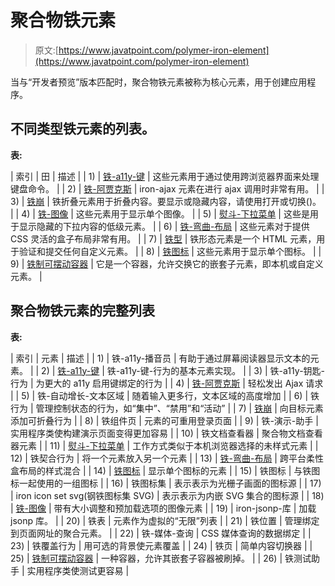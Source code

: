 # 聚合物铁元素

> 原文:[https://www.javatpoint.com/polymer-iron-element](https://www.javatpoint.com/polymer-iron-element)

当与“开发者预览”版本匹配时，聚合物铁元素被称为核心元素，用于创建应用程序。

## 不同类型铁元素的列表。

**表:**

| 索引 | 田 | 描述 |
| 1) | [铁-a11y-键](polymer-iron-a11y-keys) | 这些元素用于通过使用跨浏览器界面来处理键盘命令。 |
| 2) | [铁-阿贾克斯](polymer-iron-ajax) | iron-ajax 元素在进行 ajax 调用时非常有用。 |
| 3) | [铁崩](polymer-iron-collapse) | 铁折叠元素用于折叠内容。要显示或隐藏内容，请使用打开或切换()。 |
| 4) | [铁-图像](polymer-iron-image) | 这些元素用于显示单个图像。 |
| 5) | [熨斗-下拉菜单](polymer-iron-dropdown) | 这些是用于显示隐藏的下拉内容的低级元素。 |
| 6) | [铁-弯曲-布局](polymer-iron-flex-layout) | 这些元素对于提供 CSS 灵活的盒子布局非常有用。 |
| 7) | [铁型](polymer-iron-form) | 铁形态元素是一个 HTML 元素，用于验证和提交任何自定义元素。 |
| 8) | [铁图标](polymer-iron-icon) | 这些元素用于显示单个图标。 |
| 9) | [铁制可摆动容器](polymer-iron-swipeable-container) | 它是一个容器，允许交换它的嵌套子元素，即本机或自定义元素。 |

## 聚合物铁元素的完整列表

**表:**

| 索引 | 元素 | 描述 |
| 1) | 铁-a11y-播音员 | 有助于通过屏幕阅读器显示文本的元素。 |
| 2) | [铁-a11y-键](polymer-iron-a11y-keys) | 铁-a11y-键-行为的基本元素实现。 |
| 3) | 铁-a11y-钥匙-行为 | 为更大的 a11y 启用键绑定的行为 |
| 4) | [铁-阿贾克斯](polymer-iron-ajax) | 轻松发出 Ajax 请求 |
| 5) | 铁-自动增长-文本区域 | 随着输入更多行，文本区域的高度增加 |
| 6) | 铁行为 | 管理控制状态的行为，如“集中”、“禁用”和“活动” |
| 7) | [铁崩](polymer-iron-collapse) | 向目标元素添加可折叠行为 |
| 8) | 铁组件页 | 元素的可重用登录页面 |
| 9) | 铁-演示-助手 | 实用程序类使构建演示页面变得更加容易 |
| 10) | 铁文档查看器 | 聚合物文档查看器元素 |
| 11) | [熨斗-下拉菜单](polymer-iron-dropdown) | 工作方式类似于本机浏览器选择的未样式元素 |
| 12) | 铁契合行为 | 将一个元素放入另一个元素 |
| 13) | [铁-弯曲-布局](polymer-iron-flex-layout) | 跨平台柔性盒布局的样式混合 |
| 14) | [铁图标](polymer-iron-icon) | 显示单个图标的元素 |
| 15) | 铁图标 | 与铁图标一起使用的一组图标 |
| 16) | 铁图标集 | 表示表示为光栅子画面的图标源 |
| 17) | iron icon set svg(钢铁图标集 SVG) | 表示表示为内嵌 SVG 集合的图标源 |
| 18) | [铁-图像](polymer-iron-image) | 带有大小调整和预加载选项的图像元素 |
| 19) | iron-jsonp-库 | 加载 jsonp 库。 |
| 20) | 铁表 | 元素作为虚拟的“无限”列表 |
| 21) | 铁位置 | 管理绑定到页面网址的聚合元素。 |
| 22) | 铁-媒体-查询 | CSS 媒体查询的数据绑定 |
| 23) | 铁覆盖行为 | 用可选的背景使元素覆盖 |
| 24) | 铁页 | 简单内容切换器 |
| 25) | [铁制可摆动容器](polymer-iron-swipeable-container) | 一种容器，允许其嵌套子容器被刷掉。 |
| 26) | 铁测试助手 | 实用程序类使测试更容易 |